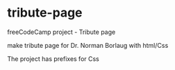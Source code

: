 # tribute-page
freeCodeCamp project - Tribute page

make tribute page for Dr. Norman Borlaug with html/Css

The project has prefixes for Css
